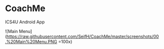 # CoachMe
ICS4U Android App

![Main Menu] (https://raw.githubusercontent.com/SeifH/CoachMe/master/screenshots/00.%20Main%20Menu.PNG =100x)